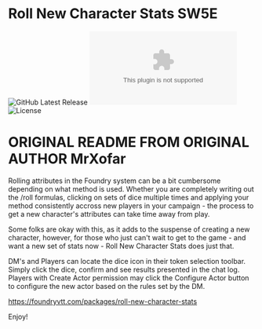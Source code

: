 # Roll New Character Stats SW5E
![GitHub Latest Release](https://img.shields.io/github/release/unrealkakeman89/roll-new-character-stats-sw5e?style=flat-square)
![GitHub Downloads Latest](https://img.shields.io/github/downloads/unrealkakeman89/roll-new-character-stats-sw5e/latest/roll-new-character-stats-sw5e.zip?style=flat-square)
![License](https://img.shields.io/github/license/unrealkakeman89/roll-new-character-stats-sw5e?style=flat-square)
# ORIGINAL README FROM ORIGINAL AUTHOR MrXofar
Rolling attributes in the Foundry system can be a bit cumbersome depending on what method is used. Whether you are completely writing out the /roll formulas, clicking on sets of dice multiple times and applying your method consistently accross new players in your campaign - the process to get a new character's attributes can take time away from play. 

Some folks are okay with this, as it adds to the suspense of creating a new character, however, for those who just can't wait to get to the game - and want a new set of stats now - Roll New Character Stats does just that. 

DM's and Players can locate the dice icon in their token selection toolbar. Simply click the dice, confirm and see results presented in the chat log. Players with Create Actor permission may click the Configure Actor button to configure the new actor based on the rules set by the DM. 

https://foundryvtt.com/packages/roll-new-character-stats

Enjoy!

